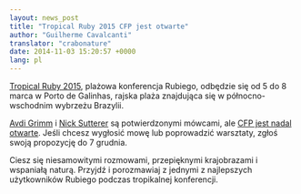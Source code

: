 ```yaml
---
layout: news_post
title: "Tropical Ruby 2015 CFP jest otwarte"
author: "Guilherme Cavalcanti"
translator: "crabonature"
date: 2014-11-03 15:20:57 +0000
lang: pl
---
```


[Tropical Ruby 2015](http://tropicalrb.com), plażowa konferencja Rubiego,
odbędzie się od 5 do 8 marca w Porto de Galinhas,
rajska plaża znajdująca się w północno-wschodnim wybrzeżu Brazylii.

[Avdi Grimm](https://twitter.com/avdi) i
[Nick Sutterer](https://twitter.com/apotonick) są potwierdzonymi mówcami, ale
[CFP jest nadal otwarte](http://cfp.tropicalrb.com/events/tropicalrb-2015).
Jeśli chcesz wygłosić mowę lub poprowadzić warsztaty, zgłoś swoją propozycję do
7 grudnia.

Ciesz się niesamowitymi rozmowami, przepięknymi krajobrazami i wspaniałą naturą.
Przyjdź i porozmawiaj z jednymi z najlepszych użytkowników Rubiego podczas
tropikalnej konferencji.
